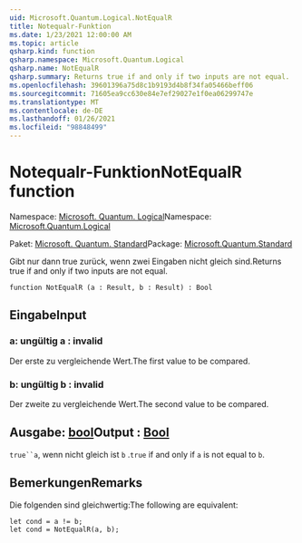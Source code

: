 ```yaml
---
uid: Microsoft.Quantum.Logical.NotEqualR
title: Notequalr-Funktion
ms.date: 1/23/2021 12:00:00 AM
ms.topic: article
qsharp.kind: function
qsharp.namespace: Microsoft.Quantum.Logical
qsharp.name: NotEqualR
qsharp.summary: Returns true if and only if two inputs are not equal.
ms.openlocfilehash: 39601396a75d8c1b9193d4b8f34fa05466beff06
ms.sourcegitcommit: 71605ea9cc630e84e7ef29027e1f0ea06299747e
ms.translationtype: MT
ms.contentlocale: de-DE
ms.lasthandoff: 01/26/2021
ms.locfileid: "98848499"
---
```

# <a name="notequalr-function"></a><span data-ttu-id="92cf7-102">Notequalr-Funktion</span><span class="sxs-lookup"><span data-stu-id="92cf7-102">NotEqualR function</span></span>

<span data-ttu-id="92cf7-103">Namespace: [Microsoft. Quantum. Logical](xref:Microsoft.Quantum.Logical)</span><span class="sxs-lookup"><span data-stu-id="92cf7-103">Namespace: [Microsoft.Quantum.Logical](xref:Microsoft.Quantum.Logical)</span></span>

<span data-ttu-id="92cf7-104">Paket: [Microsoft. Quantum. Standard](https://nuget.org/packages/Microsoft.Quantum.Standard)</span><span class="sxs-lookup"><span data-stu-id="92cf7-104">Package: [Microsoft.Quantum.Standard](https://nuget.org/packages/Microsoft.Quantum.Standard)</span></span>


<span data-ttu-id="92cf7-105">Gibt nur dann true zurück, wenn zwei Eingaben nicht gleich sind.</span><span class="sxs-lookup"><span data-stu-id="92cf7-105">Returns true if and only if two inputs are not equal.</span></span>

```qsharp
function NotEqualR (a : Result, b : Result) : Bool
```


## <a name="input"></a><span data-ttu-id="92cf7-106">Eingabe</span><span class="sxs-lookup"><span data-stu-id="92cf7-106">Input</span></span>

### <a name="a--__invalidresult__"></a><span data-ttu-id="92cf7-107">a: __ungültig <Result>__</span><span class="sxs-lookup"><span data-stu-id="92cf7-107">a : __invalid<Result>__</span></span>

<span data-ttu-id="92cf7-108">Der erste zu vergleichende Wert.</span><span class="sxs-lookup"><span data-stu-id="92cf7-108">The first value to be compared.</span></span>


### <a name="b--__invalidresult__"></a><span data-ttu-id="92cf7-109">b: __ungültig <Result>__</span><span class="sxs-lookup"><span data-stu-id="92cf7-109">b : __invalid<Result>__</span></span>

<span data-ttu-id="92cf7-110">Der zweite zu vergleichende Wert.</span><span class="sxs-lookup"><span data-stu-id="92cf7-110">The second value to be compared.</span></span>



## <a name="output--bool"></a><span data-ttu-id="92cf7-111">Ausgabe: [bool](xref:microsoft.quantum.lang-ref.bool)</span><span class="sxs-lookup"><span data-stu-id="92cf7-111">Output : [Bool](xref:microsoft.quantum.lang-ref.bool)</span></span>

<span data-ttu-id="92cf7-112">`true``a`, wenn nicht gleich ist `b` .</span><span class="sxs-lookup"><span data-stu-id="92cf7-112">`true` if and only if `a` is not equal to `b`.</span></span>

## <a name="remarks"></a><span data-ttu-id="92cf7-113">Bemerkungen</span><span class="sxs-lookup"><span data-stu-id="92cf7-113">Remarks</span></span>

<span data-ttu-id="92cf7-114">Die folgenden sind gleichwertig:</span><span class="sxs-lookup"><span data-stu-id="92cf7-114">The following are equivalent:</span></span>

```qsharp
let cond = a != b;
let cond = NotEqualR(a, b);
```